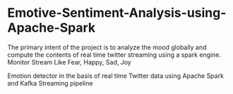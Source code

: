 # Emotive-Sentiment-Analysis-using-Apache-Spark
The primary intent of the project is to analyze the mood globally and compute the contents of real time twitter streaming using a spark engine. Monitor Stream Like Fear, Happy, Sad, Joy

Emotion detector in the basis of real time Twitter data using Apache Spark and Kafka Streaming pipeline

